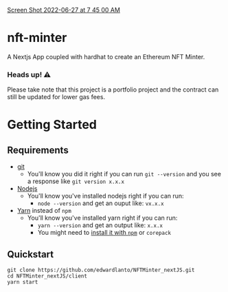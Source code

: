 [Screen Shot 2022-06-27 at 7 45 00 AM](https://user-images.githubusercontent.com/20784807/175985649-9ba590a8-d0e0-4f5f-938b-6a157ad35b56.png)
# nft-minter
A Nextjs App coupled with hardhat to create an Ethereum NFT Minter. 

### **Heads up! ⚠** 

Please take note that this project is a portfolio project and the contract can still be updated for lower gas fees.

# Getting Started

## Requirements

- [git](https://git-scm.com/book/en/v2/Getting-Started-Installing-Git)
  - You'll know you did it right if you can run `git --version` and you see a response like `git version x.x.x`
- [Nodejs](https://nodejs.org/en/)
  - You'll know you've installed nodejs right if you can run:
    - `node --version` and get an ouput like: `vx.x.x`
- [Yarn](https://yarnpkg.com/getting-started/install) instead of `npm`
  - You'll know you've installed yarn right if you can run:
    - `yarn --version` and get an output like: `x.x.x`
    - You might need to [install it with `npm`](https://classic.yarnpkg.com/lang/en/docs/install/) or `corepack`

## Quickstart

```
git clone https://github.com/edwardlanto/NFTMinter_nextJS.git
cd NFTMinter_nextJS/client
yarn start
```
